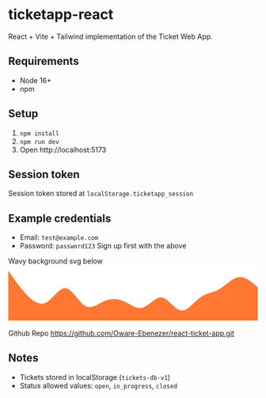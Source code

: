 # ticketapp-react

React + Vite + Tailwind implementation of the Ticket Web App.

## Requirements
- Node 16+
- npm

## Setup
1. `npm install`
2. `npm run dev`
3. Open http://localhost:5173

## Session token
Session token stored at `localStorage.ticketapp_session`

## Example credentials
- Email: `test@example.com`
- Password: `password123`
Sign up first with the above

Wavy background svg below
![alt text](public/assets/wavy.svg)

Github Repo
https://github.com/Oware-Ebenezer/react-ticket-app.git

## Notes
- Tickets stored in localStorage (`tickets-db-v1`)
- Status allowed values: `open`, `in_progress`, `closed`
